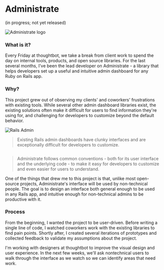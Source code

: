 # Administrate
(in progress; not yet released)

![Administrate logo](/projects/administrate/logo.png)

### What is it?

Every Friday at thoughtbot, we take a break from client work to spend the day
on internal tools, products, and open source libraries.
For the last several months,
I've been the lead developer on Administrate -
a library that helps developers set up a useful and intuitive admin dashboard
for any Ruby on Rails app.

### Why?

This project grew out of observing my clients' and coworkers' frustrations with
existing tools.
While several other admin dashboard libraries exist,
the existing solutions often make it difficult for users
to find information they're using for,
and challenging for developers to customize beyond the default behavior.

<div class="screenshots">
  <aside class="screenshot">
    <img alt="Rails Admin" src="/projects/administrate/rails_admin.png" />
    <blockquote>
    Existing Rails admin dashboards have clunky interfaces
    and are exceptionally difficult for developers to customize.
    </blockquote>
  </aside>

  <aside class="screenshot">
    <img alt="" src="/projects/administrate/index.png" />
    <blockquote>
    Administrate follows common conventions -
    both for its user interface and the underlying code -
    to make it easy for developers to customize
    and even easier for users to understand.
    </blockquote>
  </aside>
</div>

One of the things that drew me to this project is that,
unlike most open-source projects,
Administrate's interface will be used by non-technical people.
The goal is to design an interface both general enough
to be used in any Rails app,
and intuitive enough for non-technical admins to be productive with it.

### Process

From the beginning, I wanted the project to be user-driven.
Before writing a single line of code,
I watched coworkers work with the existing libraries to find pain points.
Shortly after, I created several iterations of prototypes and collected feedback
to validate my assumptions about the project.

I'm working with designers at thoughtbot
to improve the visual design and user experience.
In the next few weeks,
we'll ask nontechnical users to walk through the interface as we watch
so we can identify areas that need work.

